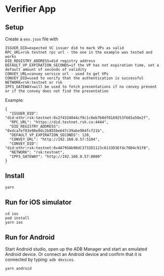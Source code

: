# Verifier App

## Setup

Create a `env.json` file with

```
ISSUER_DID=expected VC issuer did to mark VPs as valid
RPC_URL=rsk testnet rpc url - the one in the example was tested and works
DID_REGISTRY_ADDRESS=did registry address
DEFAULT_VP_EXPIRATION_SECONDS=if the VP has not expiration time, set a default amount of seconds of validity
CONVEY_URL=convey service url - used to get VPs
CONVEY_DID=used to verify that the authentication is successful
NETWORK=rsk:testnet or rsk
IPFS_GATEWAY=will be used to fetch presentations if no convey present or if the convey does not find the presentation
```

Example: 
```
{
  "ISSUER_DID": "did:ethr:rsk:testnet:0x2f4324044cf9c1c0eb7b0df0169253f665a50e2f",
  "RPC_URL": "https://did.testnet.rsk.co:4444",
  "DID_REGISTRY_ADDRESS": "0xdca7ef03e98e0dc2b855be647c39abe984fcf21b",
  "DEFAULT_VP_EXPIRATION_SECONDS": 120,
  "CONVEY_URL": "http://192.168.0.57:5104",
  "CONVEY_DID": "did:ethr:rsk:testnet:0x4A795Ab98dC3732D1123c6133D3Efdc76D4c91f8",
  "NETWORK": "rsk:testnet",
  "IPFS_GATEWAY": "http://192.168.0.57:8080"
}
```

## Install

```
yarn
```

## Run for iOS simulator

```
cd ios
pod install
yarn ios
```

## Run for Android

Start Android studio, open up the ADB Manager and start an emulated Android device. Or connect an Android device and confirm that it is connected by typing: `adb devices`.

```
yarn android
```
